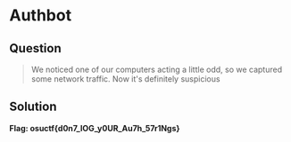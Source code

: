 # Authbot

## Question

> We noticed one of our computers acting a little odd, so we captured some network traffic. Now it's definitely suspicious

## Solution

**Flag: osuctf{d0n7_lOG_y0UR_Au7h_57r1Ngs}**
